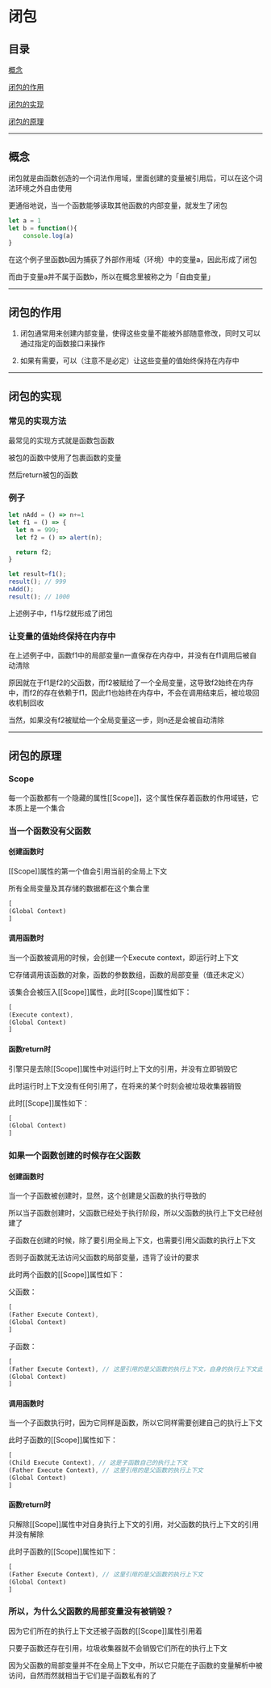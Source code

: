 # 闭包

## 目录

[概念](#jump1)

[闭包的作用](#jump2)

[闭包的实现](#jump3)

[闭包的原理](#jump4)

---	

<span id="jump1"></span>

## 概念

闭包就是由函数创造的一个词法作用域，里面创建的变量被引用后，可以在这个词法环境之外自由使用

更通俗地说，当一个函数能够读取其他函数的内部变量，就发生了闭包

```javascript
let a = 1
let b = function(){
    console.log(a)
}
```

在这个例子里函数b因为捕获了外部作用域（环境）中的变量a，因此形成了闭包

而由于变量a并不属于函数b，所以在概念里被称之为「自由变量」

---

<span id="jump2"></span>

## 闭包的作用

1. 闭包通常用来创建内部变量，使得这些变量不能被外部随意修改，同时又可以通过指定的函数接口来操作

2. 如果有需要，可以（注意不是必定）让这些变量的值始终保持在内存中

---

<span id="jump3"></span>

## 闭包的实现

### 常见的实现方法

最常见的实现方式就是函数包函数

被包的函数中使用了包裹函数的变量

然后return被包的函数

### 例子

```javascript
let nAdd = () => n+=1
let f1 = () => {
  let n = 999;
  let f2 = () => alert(n);

  return f2;
}

let result=f1();
result(); // 999
nAdd();
result(); // 1000
```

上述例子中，f1与f2就形成了闭包

### 让变量的值始终保持在内存中

在上述例子中，函数f1中的局部变量n一直保存在内存中，并没有在f1调用后被自动清除

原因就在于f1是f2的父函数，而f2被赋给了一个全局变量，这导致f2始终在内存中，而f2的存在依赖于f1，因此f1也始终在内存中，不会在调用结束后，被垃圾回收机制回收

当然，如果没有f2被赋给一个全局变量这一步，则n还是会被自动清除

---

<span id="jump4"></span>

## 闭包的原理

### Scope

每一个函数都有一个隐藏的属性[[Scope]]，这个属性保存着函数的作用域链，它本质上是一个集合

### 当一个函数没有父函数

#### 创建函数时

[[Scope]]属性的第一个值会引用当前的全局上下文

所有全局变量及其存储的数据都在这个集合里

```javascript
[
(Global Context)
]
```

#### 调用函数时

当一个函数被调用的时候，会创建一个Execute context，即运行时上下文

它存储调用该函数的对象，函数的参数数组，函数的局部变量（值还未定义）

该集合会被压入[[Scope]]属性，此时[[Scope]]属性如下：

```javascript
[
(Execute context),
(Global Context)
]
```

#### 函数return时

引擎只是去除[[Scope]]属性中对运行时上下文的引用，并没有立即销毁它

此时运行时上下文没有任何引用了，在将来的某个时刻会被垃圾收集器销毁

此时[[Scope]]属性如下：

```javascript
[
(Global Context)
]
```

### 如果一个函数创建的时候存在父函数

#### 创建函数时

当一个子函数被创建时，显然，这个创建是父函数的执行导致的

所以当子函数创建时，父函数已经处于执行阶段，所以父函数的执行上下文已经创建了

子函数在创建的时候，除了要引用全局上下文，也需要引用父函数的执行上下文

否则子函数就无法访问父函数的局部变量，违背了设计的要求

此时两个函数的[[Scope]]属性如下：

父函数：

```javascript
[
(Father Execute Context),
(Global Context)
]
```

子函数：

```javascript
[
(Father Execute Context), // 这里引用的是父函数的执行上下文，自身的执行上下文此时还未创建。
(Global Context)
]
```

#### 调用函数时

当一个子函数执行时，因为它同样是函数，所以它同样需要创建自己的执行上下文

此时子函数的[[Scope]]属性如下：

```javascript
[
(Child Execute Context), // 这是子函数自己的执行上下文
(Father Execute Context), // 这里引用的是父函数的执行上下文
(Global Context)
]
```

#### 函数return时

只解除[[Scope]]属性中对自身执行上下文的引用，对父函数的执行上下文的引用并没有解除

此时子函数的[[Scope]]属性如下：

```javascript
[
(Father Execute Context), // 这里引用的是父函数的执行上下文
(Global Context)
]
```

### 所以，为什么父函数的局部变量没有被销毁？

因为它们所在的执行上下文还被子函数的[[Scope]]属性引用着

只要子函数还存在引用，垃圾收集器就不会销毁它们所在的执行上下文

因为父函数的局部变量并不在全局上下文中，所以它只能在子函数的变量解析中被访问，自然而然就相当于它们是子函数私有的了
